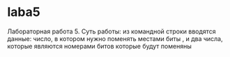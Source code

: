 # laba5

Лабораторная работа 5.
Суть работы: из командной строки вводятся данные: число, в котором нужно поменять местами биты , и два числа, которые являются номерами битов которые будут поменяны
